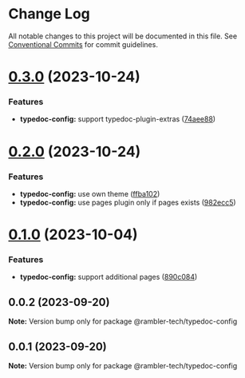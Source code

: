 # Change Log

All notable changes to this project will be documented in this file.
See [Conventional Commits](https://conventionalcommits.org) for commit guidelines.

# [0.3.0](https://github.com/rambler-digital-solutions/rambler-configs/compare/@rambler-tech/typedoc-config@0.2.0...@rambler-tech/typedoc-config@0.3.0) (2023-10-24)

### Features

- **typedoc-config:** support typedoc-plugin-extras ([74aee88](https://github.com/rambler-digital-solutions/rambler-configs/commit/74aee884c164a784a3525f0392bcd2d945125d68))

# [0.2.0](https://github.com/rambler-digital-solutions/rambler-configs/compare/@rambler-tech/typedoc-config@0.1.0...@rambler-tech/typedoc-config@0.2.0) (2023-10-24)

### Features

- **typedoc-config:** use own theme ([ffba102](https://github.com/rambler-digital-solutions/rambler-configs/commit/ffba102751bf9e298bd0e4f25d8a372ba1d2db57))
- **typedoc-config:** use pages plugin only if pages exists ([982ecc5](https://github.com/rambler-digital-solutions/rambler-configs/commit/982ecc599a755ef9e4e34bc33cdb3e44e2b2ec7e))

# [0.1.0](https://github.com/rambler-digital-solutions/rambler-configs/compare/@rambler-tech/typedoc-config@0.0.2...@rambler-tech/typedoc-config@0.1.0) (2023-10-04)

### Features

- **typedoc-config:** support additional pages ([890c084](https://github.com/rambler-digital-solutions/rambler-configs/commit/890c084a81fe9367cdbcdb3277c710044274d22a))

## 0.0.2 (2023-09-20)

**Note:** Version bump only for package @rambler-tech/typedoc-config

## 0.0.1 (2023-09-20)

**Note:** Version bump only for package @rambler-tech/typedoc-config
